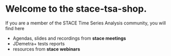 # Welcome to the stace-tsa-shop.

If you are a member of the STACE Time Series Analysis community, you will find here 
- Agendas, slides and recordings from **stace meetings** 
- JDemetra+ tests reports
- resources from **stace webinars** 
